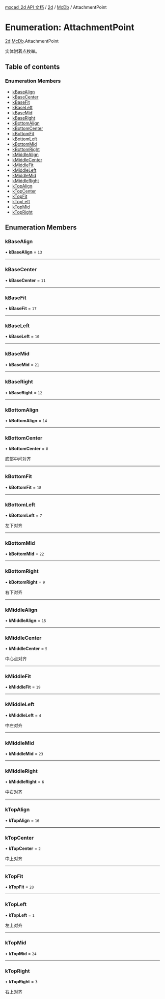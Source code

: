 [mxcad_2d API 文档](../README.md) / [2d](../modules/2d.md) / [McDb](../modules/2d.McDb.md) / AttachmentPoint

# Enumeration: AttachmentPoint

[2d](../modules/2d.md).[McDb](../modules/2d.McDb.md).AttachmentPoint

实体附着点枚举。

## Table of contents

### Enumeration Members

- [kBaseAlign](2d.McDb.AttachmentPoint.md#kbasealign)
- [kBaseCenter](2d.McDb.AttachmentPoint.md#kbasecenter)
- [kBaseFit](2d.McDb.AttachmentPoint.md#kbasefit)
- [kBaseLeft](2d.McDb.AttachmentPoint.md#kbaseleft)
- [kBaseMid](2d.McDb.AttachmentPoint.md#kbasemid)
- [kBaseRight](2d.McDb.AttachmentPoint.md#kbaseright)
- [kBottomAlign](2d.McDb.AttachmentPoint.md#kbottomalign)
- [kBottomCenter](2d.McDb.AttachmentPoint.md#kbottomcenter)
- [kBottomFit](2d.McDb.AttachmentPoint.md#kbottomfit)
- [kBottomLeft](2d.McDb.AttachmentPoint.md#kbottomleft)
- [kBottomMid](2d.McDb.AttachmentPoint.md#kbottommid)
- [kBottomRight](2d.McDb.AttachmentPoint.md#kbottomright)
- [kMiddleAlign](2d.McDb.AttachmentPoint.md#kmiddlealign)
- [kMiddleCenter](2d.McDb.AttachmentPoint.md#kmiddlecenter)
- [kMiddleFit](2d.McDb.AttachmentPoint.md#kmiddlefit)
- [kMiddleLeft](2d.McDb.AttachmentPoint.md#kmiddleleft)
- [kMiddleMid](2d.McDb.AttachmentPoint.md#kmiddlemid)
- [kMiddleRight](2d.McDb.AttachmentPoint.md#kmiddleright)
- [kTopAlign](2d.McDb.AttachmentPoint.md#ktopalign)
- [kTopCenter](2d.McDb.AttachmentPoint.md#ktopcenter)
- [kTopFit](2d.McDb.AttachmentPoint.md#ktopfit)
- [kTopLeft](2d.McDb.AttachmentPoint.md#ktopleft)
- [kTopMid](2d.McDb.AttachmentPoint.md#ktopmid)
- [kTopRight](2d.McDb.AttachmentPoint.md#ktopright)

## Enumeration Members

### kBaseAlign

• **kBaseAlign** = ``13``

___

### kBaseCenter

• **kBaseCenter** = ``11``

___

### kBaseFit

• **kBaseFit** = ``17``

___

### kBaseLeft

• **kBaseLeft** = ``10``

___

### kBaseMid

• **kBaseMid** = ``21``

___

### kBaseRight

• **kBaseRight** = ``12``

___

### kBottomAlign

• **kBottomAlign** = ``14``

___

### kBottomCenter

• **kBottomCenter** = ``8``

底部中间对齐

___

### kBottomFit

• **kBottomFit** = ``18``

___

### kBottomLeft

• **kBottomLeft** = ``7``

左下对齐

___

### kBottomMid

• **kBottomMid** = ``22``

___

### kBottomRight

• **kBottomRight** = ``9``

右下对齐

___

### kMiddleAlign

• **kMiddleAlign** = ``15``

___

### kMiddleCenter

• **kMiddleCenter** = ``5``

中心点对齐

___

### kMiddleFit

• **kMiddleFit** = ``19``

___

### kMiddleLeft

• **kMiddleLeft** = ``4``

中左对齐

___

### kMiddleMid

• **kMiddleMid** = ``23``

___

### kMiddleRight

• **kMiddleRight** = ``6``

中右对齐

___

### kTopAlign

• **kTopAlign** = ``16``

___

### kTopCenter

• **kTopCenter** = ``2``

中上对齐

___

### kTopFit

• **kTopFit** = ``20``

___

### kTopLeft

• **kTopLeft** = ``1``

左上对齐

___

### kTopMid

• **kTopMid** = ``24``

___

### kTopRight

• **kTopRight** = ``3``

右上对齐
